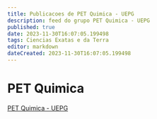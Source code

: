 ```yaml
---
title: Publicacoes de PET Quimica - UEPG
description: feed do grupo PET Quimica - UEPG
published: true
date: 2023-11-30T16:07:05.199498
tags: Ciencias Exatas e da Terra
editor: markdown
dateCreated: 2023-11-30T16:07:05.199498
---
```


# PET Quimica
[PET Quimica - UEPG](/grupo/211PETQuimicaUEPG.md)
